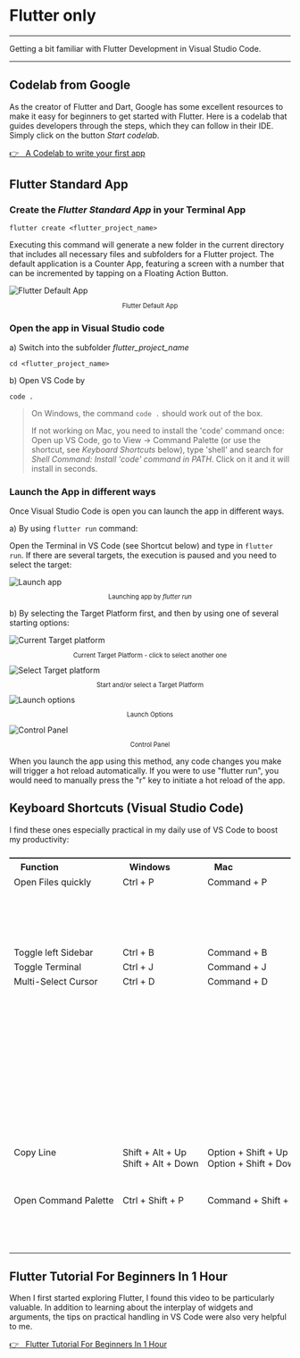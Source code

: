 # Flutter only

---

Getting a bit familiar with Flutter Development in Visual Studio Code.

---

## Codelab from Google

As the creator of Flutter and Dart, Google has some excellent resources to make it easy for beginners to get started with Flutter. Here is a codelab that guides developers through the steps, which they can follow in their IDE. Simply click on the button _Start codelab_.

<a href="https://docs.flutter.dev/get-started/codelab" target="_blank">👉 &nbsp; A Codelab to write your first app</a>

## Flutter Standard App

### Create the _Flutter Standard App_ in your Terminal App

```
flutter create <flutter_project_name>
```

Executing this command will generate a new folder in the current directory that includes all necessary files and subfolders for a Flutter project. The default application is a Counter App, featuring a screen with a number that can be incremented by tapping on a Floating Action Button.

<figure style="margin:0;"><img src="../../assets/launchapp/flutter_default_app.jpg" alt="Flutter Default App"><figcaption style="font-size: 0.8em;text-align:center;"><p>Flutter Default App</p></figcaption></figure>

### Open the app in Visual Studio code

a) Switch into the subfolder _flutter_project_name_

```
cd <flutter_project_name>
```

b) Open VS Code by

```
code .
```

> On Windows, the command `code .` should work out of the box.
>
> If not working on Mac, you need to install the 'code' command once:
> Open up VS Code, go to View -> Command Palette (or use the shortcut, see _Keyboard Shortcuts_ below), type 'shell' and search for
> _Shell Command: Install 'code' command in PATH_. Click on it and it will install in seconds.

### Launch the App in different ways

Once Visual Studio Code is open you can launch the app in different ways.

a) By using `flutter run` command:

Open the Terminal in VS Code (see Shortcut below) and type in `flutter run`. If there are several targets, the execution is paused and you need to select the target:

<figure style="margin:0;"><img src="../../assets/flutter_run.jpg" alt="Launch app"><figcaption style="font-size: 0.8em;text-align:center;"><p>Launching app by <i>flutter run</i></p></figcaption></figure>

b) By selecting the Target Platform first, and then by using one of several starting options:

<figure style="margin:0;"><img src="../../assets/launchapp/launch1.jpg" alt="Current Target platform"><figcaption style="font-size: 0.8em;text-align:center;"><p>Current Target Platform - click to select another one</p></figcaption></figure>

<figure style="margin:0;"><img src="../../assets/launchapp/launch2.jpg" alt="Select Target platform"><figcaption style="font-size: 0.8em;text-align:center;"><p>Start and/or select a Target Platform</p></figcaption></figure>

<figure style="margin:0;"><img src="../../assets/launchapp/launch3.jpg" alt="Launch options"><figcaption style="font-size: 0.8em;text-align:center;"><p>Launch Options</p></figcaption></figure>

<figure style="margin:0;"><img src="../../assets/launchapp/launch4.jpg" alt="Control Panel"><figcaption style="font-size: 0.8em;text-align:center;"><p>Control Panel</p></figcaption></figure>

When you launch the app using this method, any code changes you make will trigger a hot reload automatically. If you were to use "flutter run", you would need to manually press the "r" key to initiate a hot reload of the app.

## Keyboard Shortcuts (Visual Studio Code)

I find these ones especially practical in my daily use of VS Code to boost my productivity:

<table style="display: flex; justify-content: left;">
<tr><th style="text-align:left;padding:5px 20px;">Function</th><th style="text-align:left;padding:5px 20px;">Windows</th><th style="text-align:left;padding:5px 20px;">Mac</th><th>Usage</th></th></tr>
<tr><td style="white-space:nowrap;vertical-align:top;">Open Files quickly</td><td style="white-space:nowrap;vertical-align:top;">Ctrl + P</td>
<td style="white-space:nowrap;vertical-align:top;">Command + P</td><td style="vertical-align:top;">Use the shortcut and start typing the name of the file...</td></tr>
<tr><td style="white-space:nowrap;vertical-align:top;">Toggle left Sidebar</td><td style="white-space:nowrap;vertical-align:top;">Ctrl + B</td>
<td style="white-space:nowrap;vertical-align:top;">Command + B</td><td></td></tr>
<tr><td style="white-space:nowrap;vertical-align:top;">Toggle Terminal</td><td style="white-space:nowrap;vertical-align:top;">Ctrl + J</td>
<td style="white-space:nowrap;vertical-align:top;">Command + J</td><td></td></tr>
<tr><td style="white-space:nowrap;vertical-align:top;">Multi-Select Cursor</td><td style="white-space:nowrap;vertical-align:top;">Ctrl + D</td>
<td style="white-space:nowrap;vertical-align:top;">Command + D</td><td style="vertical-align:top;">When you need to change all occurences of a function or tag in a file, select one. Then use the short cut to select all and make your changes.</td></tr>
<tr><td style="white-space:nowrap;vertical-align:top;">Copy Line</td><td style="white-space:nowrap;vertical-align:top;">Shift + Alt + Up <br> Shift + Alt + Down</td>
<td style="white-space:nowrap;vertical-align:top;">Option + Shift + Up <br> Option + Shift + Down</td><td style="vertical-align:top;">Click in one line and use the shortcut.</td></tr>
<tr><td style="white-space:nowrap;vertical-align:top;">Open Command Palette</td><td style="white-space:nowrap;vertical-align:top;">Ctrl + Shift + P</td>
<td style="white-space:nowrap;vertical-align:top;">Command + Shift + P</td><td style="vertical-align:top;">Use the shortcut and start typing the command...</td></tr>
</table>

###

## Flutter Tutorial For Beginners In 1 Hour

When I first started exploring Flutter, I found this video to be particularly valuable. In addition to learning about the interplay of widgets and arguments, the tips on practical handling in VS Code were also very helpful to me.

<a href="https://www.youtube.com/watch?v=C-fKAzdTrLU" target="_blank">👉 &nbsp; Flutter Tutorial For Beginners In 1 Hour</a>
